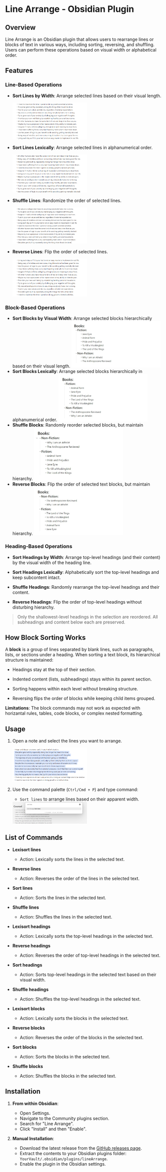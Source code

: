 # Line Arrange - Obsidian Plugin

## Overview

Line Arrange is an Obsidian plugin that allows users to rearrange lines or blocks of text in various ways, including sorting, reversing, and shuffling. Users can perform these operations based on visual width or alphabetical order.

## Features

### Line-Based Operations

- **Sort Lines by Width**: Arrange selected lines based on their visual length.

  <img src=".\assets\sorted.png" alt="Sorted Lines" style="width: 50%; height: auto;" loading="lazy" />

- **Sort Lines Lexically**: Arrange selected lines in alphanumerical order.

  <img src=".\assets\lexisrted.png" alt="Lexisorted Lines" style="width: 50%; height: auto;" loading="lazy" />

- **Shuffle Lines**: Randomize the order of selected lines.

  <img src=".\assets\shuffled.png" alt="Shuffled Lines" style="width: 50%; height: auto;" loading="lazy" />

- **Reverse Lines**: Flip the order of selected lines.

  <img src=".\assets\reversed.png" alt="Reversed Lines" style="width: 50%; height: auto;" loading="lazy" />

### Block-Based Operations

- **Sort Blocks by Visual Width**: Arrange selected blocks hierarchically based on their visual length.
  <img src=".\assets\sorted_blocks.jpg" alt="Sorted Blocks" style="width: 60%; height: auto;" loading="lazy" />
- **Sort Blocks Lexically**: Arrange selected blocks hierarchically in alphanumerical order.
  <img src=".\assets\lexisrted_blocks.jpg" alt="Lexisorted Blocks" style="width: 60%; height: auto;" loading="lazy" />
- **Shuffle Blocks**: Randomly reorder selected blocks, but maintain hierarchy.
  <img src=".\assets\shuffled_blocks.jpg" alt="Shuffled Blocks" style="width: 60%; height: auto;" loading="lazy" />
- **Reverse Blocks**: Flip the order of selected text blocks, but maintain hierarchy.
  <img src=".\assets\reversed_blocks.jpg" alt="Reversed Blocks" style="width: 60%; height: auto;" loading="lazy" />

  
### Heading-Based Operations

- **Sort Headings by Width**: Arrange top-level headings (and their content) by the visual width of the heading line.

- **Sort Headings Lexically**: Alphabetically sort the top-level headings and keep subcontent intact.

- **Shuffle Headings**: Randomly rearrange the top-level headings and their content.

- **Reverse Headings**: Flip the order of top-level headings without disturbing hierarchy.

> Only the shallowest-level headings in the selection are reordered. All subheadings and content below each are preserved.


## How Block Sorting Works

A **block** is a group of lines separated by blank lines, such as paragraphs, lists, or sections under a heading. When sorting a text block, its hierarchical structure is maintained:

- Headings stay at the top of their section.

- Indented content (lists, subheadings) stays within its parent section.

- Sorting happens within each level without breaking structure.

- Reversing flips the order of blocks while keeping child items grouped.

**Limitations**: The block commands may not work as expected with horizantal rules, tables, code blocks, or complex nested formatting.

## Usage

1. Open a note and select the lines you want to arrange.

   <img src=".\assets\select.png" alt="Select Lines Usage" style="width: 50%; height: auto;" loading="lazy" />

2. Use the command palette (`Ctrl/Cmd + P`) and type command:

   - `Sort lines` to arrange lines based on their apparent width.

   <img src=".\assets\sort_lines.png" alt="Sort Lines Usage" style="width: 50%; height: auto;" loading="lazy" />

## List of Commands

- **Lexisort lines**
  - Action: Lexically sorts the lines in the selected text.

- **Reverse lines**
  - Action: Reverses the order of the lines in the selected text.

- **Sort lines**
  - Action: Sorts the lines in the selected text.

- **Shuffle lines**
  - Action: Shuffles the lines in the selected text.

- **Lexisort headings**
  - Action: Lexically sorts the top-level headings in the selected text.

- **Reverse headings**
  - Action: Reverses the order of top-level headings in the selected text.

- **Sort headings**
  - Action: Sorts top-level headings in the selected text based on their visual width.

- **Shuffle headings**
  - Action: Shuffles the top-level headings in the selected text.

- **Lexisort blocks**
  - Action: Lexically sorts the blocks in the selected text.

- **Reverse blocks**
  - Action: Reverses the order of the blocks in the selected text.

- **Sort blocks**
  - Action: Sorts the blocks in the selected text.

- **Shuffle blocks**
  - Action: Shuffles the blocks in the selected text.

## Installation

1. **From within Obsidian**:
   - Open Settings.
   - Navigate to the Community plugins section.
   - Search for "Line Arrange".
   - Click "Install" and then "Enable".

2. **Manual Installation**:
   - Download the latest release from the [GitHub releases page](https://github.com/chitwan27/lineArrange/releases).
   - Extract the contents to your Obsidian plugins folder: `YourVault/.obsidian/plugins/lineArrange`.
   - Enable the plugin in the Obsidian settings.